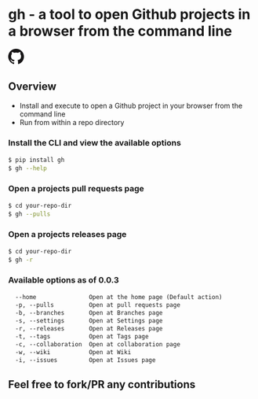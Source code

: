 # gh - a tool to open Github projects in a browser from the command line
![](https://raw.githubusercontent.com/danielwhatmuff/gh/master/img/GitHub-Mark-32px.png)

## Overview
* Install and execute to open a Github project in your browser from the command line
* Run from within a repo directory

### Install the CLI and view the available options
```bash
$ pip install gh
$ gh --help
```

### Open a projects pull requests page
```bash
$ cd your-repo-dir
$ gh --pulls
```

### Open a projects releases page
```bash
$ cd your-repo-dir
$ gh -r
```

### Available options as of 0.0.3
```
  --home               Open at the home page (Default action)
  -p, --pulls          Open at pull requests page
  -b, --branches       Open at Branches page
  -s, --settings       Open at Settings page
  -r, --releases       Open at Releases page
  -t, --tags           Open at Tags page
  -c, --collaboration  Open at collaboration page
  -w, --wiki           Open at Wiki
  -i, --issues         Open at Issues page
```

## Feel free to fork/PR any contributions
